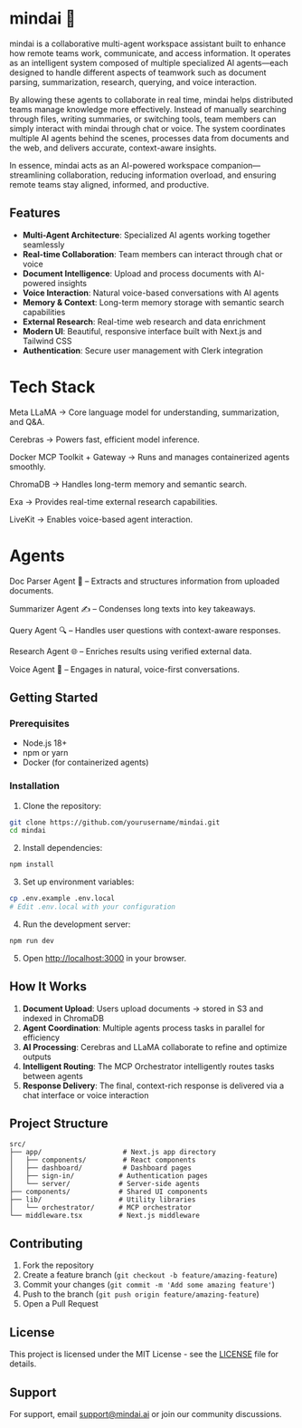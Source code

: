 # mindai 🧠

mindai is a collaborative multi-agent workspace assistant built to enhance how remote teams work, communicate, and access information. It operates as an intelligent system composed of multiple specialized AI agents—each designed to handle different aspects of teamwork such as document parsing, summarization, research, querying, and voice interaction.

By allowing these agents to collaborate in real time, mindai helps distributed teams manage knowledge more effectively. Instead of manually searching through files, writing summaries, or switching tools, team members can simply interact with mindai through chat or voice. The system coordinates multiple AI agents behind the scenes, processes data from documents and the web, and delivers accurate, context-aware insights.

In essence, mindai acts as an AI-powered workspace companion—streamlining collaboration, reducing information overload, and ensuring remote teams stay aligned, informed, and productive.

## Features

- **Multi-Agent Architecture**: Specialized AI agents working together seamlessly
- **Real-time Collaboration**: Team members can interact through chat or voice
- **Document Intelligence**: Upload and process documents with AI-powered insights
- **Voice Interaction**: Natural voice-based conversations with AI agents
- **Memory & Context**: Long-term memory storage with semantic search capabilities
- **External Research**: Real-time web research and data enrichment
- **Modern UI**: Beautiful, responsive interface built with Next.js and Tailwind CSS
- **Authentication**: Secure user management with Clerk integration

# Tech Stack

Meta LLaMA → Core language model for understanding, summarization, and Q&A.

Cerebras → Powers fast, efficient model inference.

Docker MCP Toolkit + Gateway → Runs and manages containerized agents smoothly.

ChromaDB → Handles long-term memory and semantic search.

Exa → Provides real-time external research capabilities.

LiveKit → Enables voice-based agent interaction.

# Agents

Doc Parser Agent 📄 – Extracts and structures information from uploaded documents.

Summarizer Agent ✍️ – Condenses long texts into key takeaways.

Query Agent 🔍 – Handles user questions with context-aware responses.

Research Agent 🌐 – Enriches results using verified external data.

Voice Agent 🎤 – Engages in natural, voice-first conversations.

## Getting Started

### Prerequisites

- Node.js 18+ 
- npm or yarn
- Docker (for containerized agents)

### Installation

1. Clone the repository:
```bash
git clone https://github.com/yourusername/mindai.git
cd mindai
```

2. Install dependencies:
```bash
npm install
```

3. Set up environment variables:
```bash
cp .env.example .env.local
# Edit .env.local with your configuration
```

4. Run the development server:
```bash
npm run dev
```

5. Open [http://localhost:3000](http://localhost:3000) in your browser.

## How It Works

1. **Document Upload**: Users upload documents → stored in S3 and indexed in ChromaDB
2. **Agent Coordination**: Multiple agents process tasks in parallel for efficiency
3. **AI Processing**: Cerebras and LLaMA collaborate to refine and optimize outputs
4. **Intelligent Routing**: The MCP Orchestrator intelligently routes tasks between agents
5. **Response Delivery**: The final, context-rich response is delivered via a chat interface or voice interaction

## Project Structure

```
src/
├── app/                    # Next.js app directory
│   ├── components/         # React components
│   ├── dashboard/          # Dashboard pages
│   ├── sign-in/           # Authentication pages
│   └── server/            # Server-side agents
├── components/            # Shared UI components
├── lib/                   # Utility libraries
│   └── orchestrator/      # MCP orchestrator
└── middleware.tsx         # Next.js middleware
```

## Contributing

1. Fork the repository
2. Create a feature branch (`git checkout -b feature/amazing-feature`)
3. Commit your changes (`git commit -m 'Add some amazing feature'`)
4. Push to the branch (`git push origin feature/amazing-feature`)
5. Open a Pull Request

## License

This project is licensed under the MIT License - see the [LICENSE](LICENSE) file for details.

## Support

For support, email support@mindai.ai or join our community discussions.
